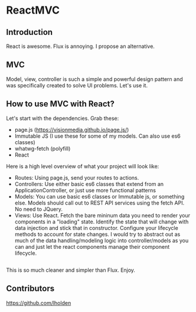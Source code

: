 # ReactMVC

## Introduction

React is awesome. Flux is annoying. I propose an alternative.

## MVC

Model, view, controller is such a simple and powerful design pattern and was specifically created to solve UI problems. Let's use it.

## How to use MVC with React?

Let's start with the dependencies. Grab these:

* page.js (https://visionmedia.github.io/page.js/) 
* Immutable JS (I use these for some of my models. Can also use es6 classes)
* whatwg-fetch (polyfill)
* React

Here is a high level overview of what your project will look like:

- Routes: Using page.js, send your routes to actions.
- Controllers: Use either basic es6 classes that extend from an ApplicationController, or just use more functional patterns
- Models: You can use basic es6 classes or Immutable js, or something else. Models should call out to REST API services using the fetch API. No need to JQuery.
- Views: Use React. Fetch the bare mininum data you need to render your components in a "loading" state. Identify the state that will change with data injection and stick that in constructor. Configure your lifecycle methods to account for state changes. I would try to abstract out as much of the data handling/modeling logic into controller/models as you can and just let the react components manage their component lifecycle.

## <FINE />

This is so much cleaner and simpler than Flux. Enjoy.

## Contributors

https://github.com/lholden
